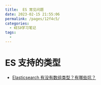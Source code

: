 ```yaml
---
title:  ES 常见问题
date: 2023-02-15 21:55:06
permalink: /pages/12f4c5/
categories:
  - 《ES》学习笔记
tags:
  - 
---
```


# ES 支持的类型
- [Elasticsearch 有没有数组类型？有哪些坑？](https://cloud.tencent.com/developer/article/1928885)